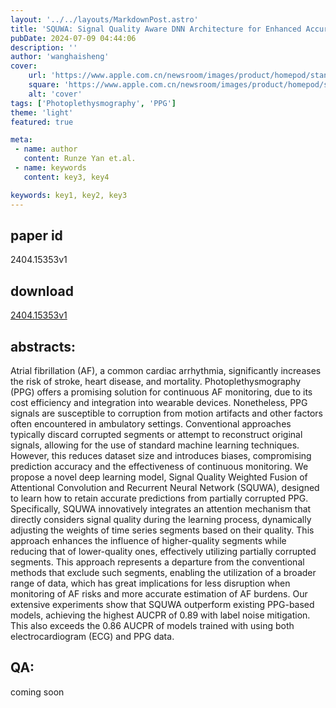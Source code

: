 ```yaml
---
layout: '../../layouts/MarkdownPost.astro'
title: 'SQUWA: Signal Quality Aware DNN Architecture for Enhanced Accuracy in Atrial Fibrillation Detection from Noisy PPG Signals'
pubDate: 2024-07-09 04:44:06
description: ''
author: 'wanghaisheng'
cover:
    url: 'https://www.apple.com.cn/newsroom/images/product/homepod/standard/Apple-HomePod-hero-230118_big.jpg.large_2x.jpg'
    square: 'https://www.apple.com.cn/newsroom/images/product/homepod/standard/Apple-HomePod-hero-230118_big.jpg.large_2x.jpg'
    alt: 'cover'
tags: ['Photoplethysmography', 'PPG'] 
theme: 'light'
featured: true

meta:
 - name: author
   content: Runze Yan et.al.
 - name: keywords
   content: key3, key4

keywords: key1, key2, key3
---
```


## paper id
2404.15353v1
## download
[2404.15353v1](http://arxiv.org/abs/2404.15353v1)
## abstracts:
Atrial fibrillation (AF), a common cardiac arrhythmia, significantly increases the risk of stroke, heart disease, and mortality. Photoplethysmography (PPG) offers a promising solution for continuous AF monitoring, due to its cost efficiency and integration into wearable devices. Nonetheless, PPG signals are susceptible to corruption from motion artifacts and other factors often encountered in ambulatory settings. Conventional approaches typically discard corrupted segments or attempt to reconstruct original signals, allowing for the use of standard machine learning techniques. However, this reduces dataset size and introduces biases, compromising prediction accuracy and the effectiveness of continuous monitoring. We propose a novel deep learning model, Signal Quality Weighted Fusion of Attentional Convolution and Recurrent Neural Network (SQUWA), designed to learn how to retain accurate predictions from partially corrupted PPG. Specifically, SQUWA innovatively integrates an attention mechanism that directly considers signal quality during the learning process, dynamically adjusting the weights of time series segments based on their quality. This approach enhances the influence of higher-quality segments while reducing that of lower-quality ones, effectively utilizing partially corrupted segments. This approach represents a departure from the conventional methods that exclude such segments, enabling the utilization of a broader range of data, which has great implications for less disruption when monitoring of AF risks and more accurate estimation of AF burdens. Our extensive experiments show that SQUWA outperform existing PPG-based models, achieving the highest AUCPR of 0.89 with label noise mitigation. This also exceeds the 0.86 AUCPR of models trained with using both electrocardiogram (ECG) and PPG data.
## QA:
coming soon
